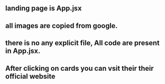 
## landing page is App.jsx
## all images are copied from google.
## there is no any explicit file, All code are present in App.jsx.
## After clicking on cards you can vsit their their official website
